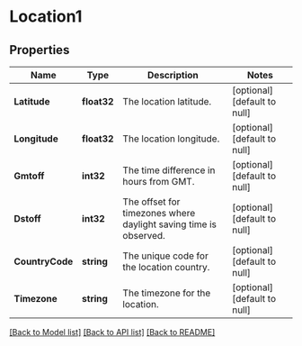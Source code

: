 # Location1

## Properties
Name | Type | Description | Notes
------------ | ------------- | ------------- | -------------
**Latitude** | **float32** | The location latitude. | [optional] [default to null]
**Longitude** | **float32** | The location longitude. | [optional] [default to null]
**Gmtoff** | **int32** | The time difference in hours from GMT. | [optional] [default to null]
**Dstoff** | **int32** | The offset for timezones where daylight saving time is observed. | [optional] [default to null]
**CountryCode** | **string** | The unique code for the location country. | [optional] [default to null]
**Timezone** | **string** | The timezone for the location. | [optional] [default to null]

[[Back to Model list]](../README.md#documentation-for-models) [[Back to API list]](../README.md#documentation-for-api-endpoints) [[Back to README]](../README.md)


